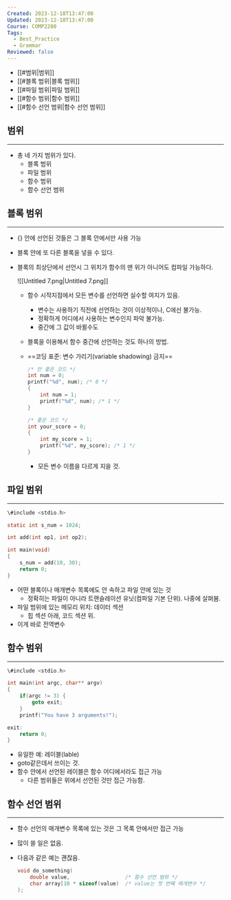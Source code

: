 ```yaml
---
Created: 2023-12-18T13:47:00
Updated: 2023-12-18T13:47:00
Course: COMP2200
Tags:
  - Best_Practice
  - Grammar
Reviewed: false
---
```

- [[#범위|범위]]
- [[#블록 범위|블록 범위]]
- [[#파일 범위|파일 범위]]
- [[#함수 범위|함수 범위]]
- [[#함수 선언 범위|함수 선언 범위]]


## 범위
---
- 총 네 가지 범위가 있다.
    - 블록 범위
    - 파일 범위
    - 함수 범위
    - 함수 선언 범위

  

## 블록 범위
---

- {} 안에 선언된 것들은 그 블록 안에서만 사용 가능
- 블록 안에 또 다른 블록을 넣을 수 있다.
- 블록의 최상단에서 선언시 그 위치가 함수의 맨 위가 아니어도 컴파일 가능하다.
    
    ![[Untitled 7.png|Untitled 7.png]]
    
    - 함수 시작지점에서 모든 변수를 선언하면 실수할 여지가 있음.
        - 변수는 사용하기 직전에 선언하는 것이 이상적이나, C에선 불가능.
        - 정확하게 어디에서 사용하는 변수인지 파악 불가능.
        - 중간에 그 값이 바뀔수도
    - 블록을 이용해서 함수 중간에 선언하는 것도 하나의 방법.
    - ==코딩 표준: 변수 가리기(variable shadowing) 금지==
        
        ```C
        /* 안 좋은 코드 */
        int num = 0;
        printf("%d", num); /* 0 */
        {
        	int num = 1;
        	printf("%d", num); /* 1 */
        }
        ```
        
        ```C
        /* 좋은 코드 */
        int your_score = 0;
        {
        	int my_score = 1;
        	printf("%d", my_score); /* 1 */
        }
        ```
        
        - 모든 변수 이름을 다르게 지을 것.

## 파일 범위
---

```C
\#include <stdio.h>

static int s_num = 1024;

int add(int op1, int op2);

int main(void)
{
	s_num = add(10, 30);
	return 0;
}
```

- 어떤 블록이나 매개변수 목록에도 안 속하고 파일 안에 있는 것
    - 정확히는 파일이 아니라 트랜슬레이션 유닛(컴파일 기본 단위). 나중에 살펴봄.
- 파일 범위에 있는 메모리 위치: 데이터 섹션
	- 힙 섹션 아래, 코드 섹션 위.
- 이게 바로 전역변수 

## 함수 범위
---

```C
\#include <stdio.h>

int main(int argc, char** argv)
{
	if(argc != 3) {
		goto exit;
	}
	printf("You have 3 arguments!");

exit:
	return 0;
}
```

- 유일한 예: 레이블(lable)
- goto같은데서 쓰이는 것.
- 함수 안에서 선언된 레이블은 함수 어디에서라도 접근 가능
    - 다른 범위들은 위에서 선언된 것만 접근 가능함.

## 함수 선언 범위
---

- 함수 선언의 매개변수 목록에 있는 것은 그 목록 안에서만 접근 가능
- 많이 쓸 일은 없음.
- 다음과 같은 예는 괜찮음.
    
    ```C
    void do_something(
    	double value,                  /* 함수 선언 범위 */
    	char array[10 * sizeof(value)  /* value는 첫 번째 매개변수 */
    );
    ```